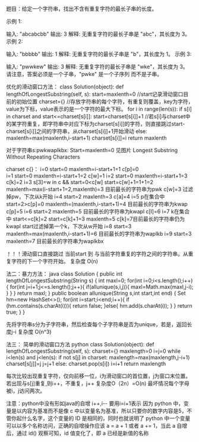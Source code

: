 题目：给定一个字符串，找出不含有重复字符的最长子串的长度。

示例 1:

输入: "abcabcbb"
输出: 3 
解释: 无重复字符的最长子串是 "abc"，其长度为 3。
示例 2:

输入: "bbbbb"
输出: 1
解释: 无重复字符的最长子串是 "b"，其长度为 1。
示例 3:

输入: "pwwkew"
输出: 3
解释: 无重复字符的最长子串是 "wke"，其长度为 3。
     请注意，答案必须是一个子串，"pwke" 是一个子序列 而不是子串。

优化的滑动窗口方法：
class Solution(object):
    def lengthOfLongestSubstring(self, s):
        <!-- """
        :type s: str
        :rtype: int
        """ -->
        start=maxlenth=0  //start记录滑动窗口目前的初始位置
        charset={}        //存放字符串的每个字符，有重复则覆盖，key为字符，value为下标，value表示的是一个字符的最大下标。
        for i in range(len(s)):
            if s[i] in charset and start<=charset[s[i]]:
                start=charset[s[i]]+1   //若s[i]与charset中的某字符重复，即字符串中对应下标为charset[s[i]]的字符，则直接跳过start-charset[s[i]]之间的字符串，从charset[s[i]]+1开始滑动
            else:
                maxlenth=max(maxlenth,i-start+1)
            charset[s[i]]=i
        return maxlenth

对于字符串s:pwkwaplkbx:
Start=maxlenth=0
见图片 Longest Substring Without Repeating Characters

charset c{}：
i=0    start=0  maxlenth=i-start+1=1   c[p]=0  
i=1    start=0  maxlenth=i-start+1=2   c[w]=1
i=2    start=0  maxlenth=i-start+1=3   c[k]=2
i=3    s[3]=w in c && start=0<c[w] start=c[w]+1=1+1=2  maxlenth=max(i-start+1=2,maxlenth)=3 目前最长的字符串为pwk  c[w]=3 过滤掉pw，下次从k开始
i=4    start=2  maxlenth=3   c[a]=4
i=5    p在集合中 start=2>c[p]=0 maxlenth=(maxlenth,i-start+1)=4 目前最长的字符串为kwap c[p]=5
i=6    start=2  maxlenth=5  目前最长的字符串为kwapl c[l]=6
i=7    k在集合中 start<=c[k]=2  start=c[k]+1=3 maxlenth=5  c[k]=7目前最长的字符串仍为kwapl  start过滤掉第一个k，下次从w开始
i=8    start=3  maxlenth=max(maxlenth,i-start+1)=6    目前最长的字符串为waplkb 
i=9    start=3 maxlenth=7 目前最长的字符串为waplkbx

！！！滑动窗口直接跳过 当前start 到 与当前字符重复的字符之间的字符串。从重复字符的下一个字符开始。
复杂度 O(n)

法二：暴力方法：
java
class Solution {
    public int lengthOfLongestSubstring(String s) {
        int maxl=0;
        for(int i=0;i<s.length();i++){
            for(int j=i+1;j<=s.length();j++){
                if(allunique(s,i,j)){
                    maxl=Math.max(maxl,j-i);
                }
            }
        }
        return maxl;
    }
    public boolean allunique(String s,int start,int end) {
        Set<Character> hm=new HashSet<>();
        for(int i=start;i<end;i++){
            if (hm.contains(s.charAt(i))){
                return false;
            }else{
             hm.add(s.charAt(i));
            }
        }
        return true;
    }
}

先将字符串s分为子字符串，然后检查每个子字符串是否为unique，若是，返回长度j-i
复杂度 O(n^3)

法三： 简单的滑动窗口方法
python 
class Solution(object):
    def lengthOfLongestSubstring(self, s):
        charset={}
        maxlength=0
        i=j=0
        while i<len(s) and j<len(s):
            if not s[j] in charset:
                maxlength=max(maxlength,j-i+1)
                charset[s[j]]=j
                j=j+1
            else:
                charset.pop(s[i])
                i=i+1
        return maxlength

每次比较出现重复字符，仅向前移一位，i为滑动窗口的首位置，j为窗口末位置。 若出现与s[j]重复,则i++，不重复，j++ 复杂度O（2n）=O(n) 最坏情况每个字母被i，j访问两次。

注意：python中没有形如java的自增 i++,i-- 要用i=i+1表示 
因为 python 中，变量是以内容为基准而不是像 c 中以变量名为基准，所以只要你的数字内容是5，不管你起什么名字，这个变量的 ID 是相同的，同时也就说明了 python 中一个变量可以以多个名称访问，正确的自增操作应该 
a = a + 1 或者 a += 1，当此 a 自增后，通过 id() 观察可知，id 值变化了，即 a 已经是新值的名称
